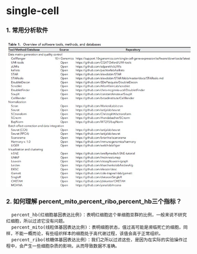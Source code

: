 # single-cell
### 1. 常用分析软件
![Image](https://github.com/zhaohh52/single-cell/blob/main/support/softwares.jpg)
### 2. 如何理解 percent_mito,percent_ribo,percent_hb三个指标？   
      percent_hb(红细胞基因表达比例)：表明红细胞这个单细胞亚群的比例，一般来说不研究红细胞，所以过滤它没有问题。   
      percent_mito(线粒体基因表达比例)：表明细胞状态，值过高可能是濒临死亡的细胞，同样，不能一概而论，有些组织样本的细胞处于高代谢过程，该值会高于正常组织。   
      percent_ribo(核糖体基因表达比例）：我们之所以过滤这些，是因为在实际的实验操作过程中，会产生一些细胞杂质的影响，从而导致数据不准确。   
